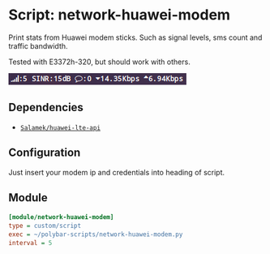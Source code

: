 # Script: network-huawei-modem

Print stats from Huawei modem sticks. Such as signal levels, sms count and traffic bandwidth.

Tested with E3372h-320, but should work with others.

![network-huawei-modem](screenshots/1.png)


## Dependencies

* [`Salamek/huawei-lte-api`](https://github.com/Salamek/huawei-lte-api)


## Configuration

Just insert your modem ip and credentials into heading of script.


## Module

```ini
[module/network-huawei-modem]
type = custom/script
exec = ~/polybar-scripts/network-huawei-modem.py
interval = 5
```
